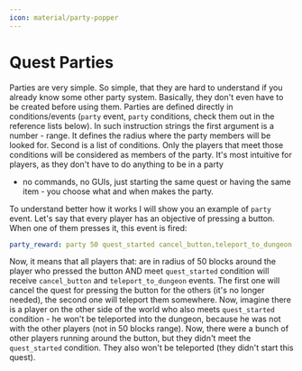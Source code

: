 ```yaml
---
icon: material/party-popper
---
```


# Quest Parties

Parties are very simple. So simple, that they are hard to understand if you already know some other party system.
Basically, they don't even have to be created before using them. 
Parties are defined directly in conditions/events (`party` event, `party` conditions, check them out in the reference 
lists below). In such instruction strings the first argument is a number - range. It defines the radius where the party
members will be looked for. Second is a list of conditions. Only the players that meet those conditions will be 
considered as members of the party. It's most intuitive for players, as they don't have to do anything to be in a party
- no commands, no GUIs, just starting the same quest or having the same item - you choose what and when makes the party.

To understand better how it works I will show you an example of `party` event. Let's say that every player has an 
objective of pressing a button. When one of them presses it, this event is fired:

```YAML
party_reward: party 50 quest_started cancel_button,teleport_to_dungeon
```

Now, it means that all players that: are in radius of 50 blocks around the player who pressed the button AND meet `quest_started` condition will receive `cancel_button` and `teleport_to_dungeon` events. The first one will cancel the quest for pressing the button for the others (it's no longer needed), the second one will teleport them somewhere. Now, imagine there is a player on the other side of the world who also meets `quest_started` condition - he won't be teleported into the dungeon, because he was not with the other players (not in 50 blocks range). Now, there were a bunch of other players running around the button, but they didn't meet the `quest_started` condition. They also won't be teleported (they didn't start this quest).
